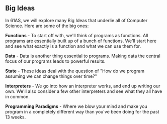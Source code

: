 ## Big Ideas

In 61AS, we will explore many Big Ideas that underlie all of Computer Science.
Here are some of the big ones:

**Functions** - To start off with, we'll think of programs as functions. All programs are essentially built up of a bunch of functions. We'll start here and see what exactly is a function and what we can use them for.

**Data** - Data is another thing essential to programs. Making data the central focus of our programs leads to powerful results.

**State** - These ideas deal with the question of "How do we program assuming we can change things over time?"

**Interpreters** - We go into how an interpreter works, and end up writing our own. We'll also consider a few other interpreters and see what they all have in common.

**Programming Paradigms** - Where we blow your mind and make you program in a completely different way than you've been doing for the past 13 weeks.

